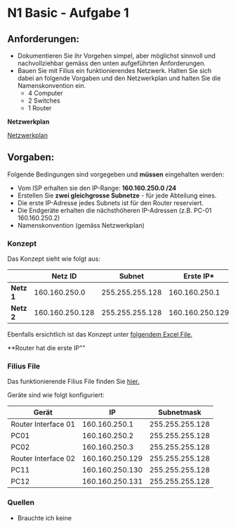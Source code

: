 # N1 Basic - Aufgabe 1
 
## Anforderungen:
- Dokumentieren Sie ihr Vorgehen simpel, aber möglichst sinnvoll und nachvollziehbar gemäss den unten aufgeführten Anforderungen.
- Bauen Sie mit Filius ein funktionierendes Netzwerk. Halten Sie sich dabei an folgende Vorgaben und den Netzwerkplan und halten Sie die Namenskonvention ein.
    - 4 Computer
    - 2 Switches
    - 1 Router
 
**Netzwerkplan**
 
[Netzwerkplan](Bilder/P1_1_Filius_800.jpg)
 
## Vorgaben:
 
 
Folgende Bedingungen sind vorgegeben und **müssen** eingehalten werden:
 
- Vom ISP erhalten sie den IP-Range: **160.160.250.0 /24**
- Erstellen Sie **zwei gleichgrosse Subnetze** - für jede Abteilung eines.
- Die erste IP-Adresse jedes Subnets ist für den Router reserviert.
- Die Endgeräte erhalten die nächsthöheren IP-Adressen (z.B. PC-01 160.160.250.2)
- Namenskonvention (gemäss Netzwerkplan)
 
### Konzept
 
Das Konzept sieht wie folgt aus:
 
|            | Netz ID         | Subnet          | Erste IP*       | Letzte IP       | Broadcast       |
|------------|-----------------|-----------------|-----------------|-----------------|-----------------  |
| **Netz 1** | 160.160.250.0   | 255.255.255.128 | 160.160.250.1   | 160.160.250.126 | 160.160.250.127 |
| **Netz 2** | 160.160.250.128 | 255.255.255.128 | 160.160.250.129 | 160.160.250.254 | 160.160.250.255 |
 
Ebenfalls ersichtlich ist das Konzept unter [folgendem Excel File.](Bilder/P1_1_Netzwerk-Einteilung.xlsx)
 
**Router hat die erste IP""
 
### Filius File
 
Das funktionierende Filius File finden Sie [hier.](Bilder/P1_1_Vorlage.fls)
 
Geräte sind wie folgt konfiguriert:
 
| Gerät               | IP              | Subnetmask      |
|---------------------|-----------------|-----------------|
| Router Interface 01 | 160.160.250.1   | 255.255.255.128 |
| PC01                | 160.160.250.2   | 255.255.255.128 |
| PC02                | 160.160.250.3   | 255.255.255.128 |
| Router Interface 02 | 160.160.250.129 | 255.255.255.128 |
| PC11                | 160.160.250.130 | 255.255.255.128 |
| PC12                | 160.160.250.131 | 255.255.255.128 |

### Quellen
- Brauchte ich keine


